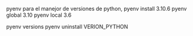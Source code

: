 pyenv para el manejor de versiones de python, 
pyenv install 3.10.6
pyenv global 3.10
pyenv local 3.6

pyenv versions
pyenv uninstall VERION_PYTHON

